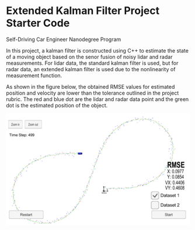 # Extended Kalman Filter Project Starter Code
Self-Driving Car Engineer Nanodegree Program

In this project, a kalman filter is constructed using C++ to estimate the state of a moving object based on the senor fusion of noisy lidar and radar measurements. For lidar data, the standard kalman filter is used, but for radar data, an extended kalman filter is used due to the nonlinearity of measurement function.

As shown in the figure below, the obtained RMSE values for estimated position and velocity are lower than the tolerance outlined in the project rubric. The red and blue dot are the lidar and radar data point and the green dot is the estimated position of the object.

[//]: # (Image References)

[image1]: ./img1.png "Estimated trajectory using kalman filter"

![alt text][image1]



